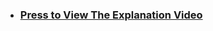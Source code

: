 - ### **[Press to View The Explanation Video](https://drive.google.com/file/d/1QNIPT8-GBR3HrseHcUy2qyPpv0ZkLNzz/view?usp=sharing)**
